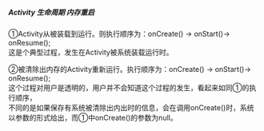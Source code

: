 ##### Activity 生命周期 内存重启

①Activity从被装载到运行。则执行顺序为：onCreate() -> onStart()-> onResume();    
这是个典型过程，发生在Activity被系统装载运行时。    

②被清除出内存的Activity重新运行。执行顺序为：onCreate() -> onStart()-> onResume();    
这个过程对用户是透明的，用户并不会知道这个过程的发生，看起来如同①的执行顺序，    
不同的是如果保存有系统被清除出内出时的信息，会在调用onCreate()时，系统以参数的形式给出，而①中onCreate()的参数为null。  

